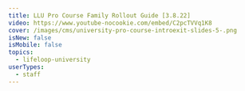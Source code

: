 ```yaml
---
title: LLU Pro Course Family Rollout Guide [3.8.22]
video: https://www.youtube-nocookie.com/embed/C2pcTVVq1K8
cover: /images/cms/university-pro-course-introexit-slides-5-.png
isNew: false
isMobile: false
topics:
  - lifeloop-university
userTypes:
  - staff
---
```

